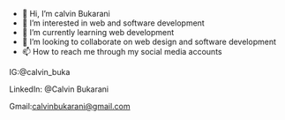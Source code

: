 - 👋 Hi, I’m calvin Bukarani
- 👀 I’m interested in web and software development
- 🌱 I’m currently learning web development
- 💞️ I’m looking to collaborate on web design and software development
- 📫 How to reach me through my social media accounts

IG:@calvin_buka

LinkedIn: @Calvin Bukarani

Gmail:calvinbukarani@gmail.com


<!---
buka1calvin/buka1calvin is a ✨ special ✨ repository because its `README.md` (this file) appears on your GitHub profile.
You can click the Preview link to take a look at your changes.
--->

